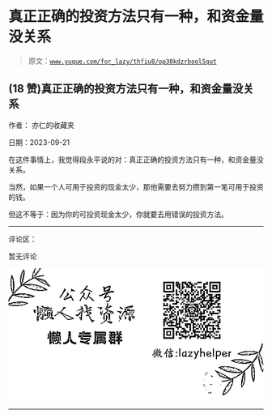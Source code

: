 # 真正正确的投资方法只有一种，和资金量没关系

> 原文：[`www.yuque.com/for_lazy/thfiu8/op30kdzrbool5qut`](https://www.yuque.com/for_lazy/thfiu8/op30kdzrbool5qut)

## (18 赞)真正正确的投资方法只有一种，和资金量没关系

作者： 亦仁的收藏夹

日期：2023-09-21

在这件事情上，我觉得段永平说的对：真正正确的投资方法只有一种，和资金量没关系。

当然，如果一个人可用于投资的现金太少，那他需要去努力攒到第一笔可用于投资的钱。

但这不等于：因为你的可投资现金太少，你就要去用错误的投资方法。

* * *

评论区：

暂无评论

![](img/1c37d505930596d12a88ab23e11aa07a.png)

* * *